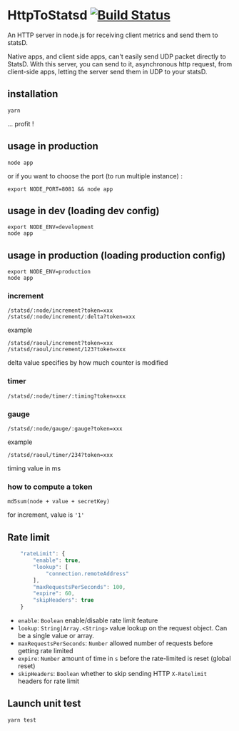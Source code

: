 # HttpToStatsd [![Build Status](https://travis-ci.org/M6Web/HttpToStatsd.png?branch=master)](https://travis-ci.org/M6Web/HttpToStatsd)

An HTTP server in node.js for receiving client metrics and send them to statsD.

Native apps, and client side apps, can't easily send UDP packet directly to StatsD.
With this server, you can send to it, asynchronous http request, from client-side apps, letting the server send them in UDP to your statsD.

## installation

```shell
yarn
```

... profit !

## usage in production

```
node app
```
or if you want to choose the port (to run multiple instance) :
```
export NODE_PORT=8081 && node app
```

## usage in dev (loading dev config)

```
export NODE_ENV=development
node app
```

## usage in production (loading production config)

```
export NODE_ENV=production
node app
```

### increment

```
/statsd/:node/increment?token=xxx
/statsd/:node/increment/:delta?token=xxx
```

example

```
/statsd/raoul/increment?token=xxx
/statsd/raoul/increment/123?token=xxx
```

delta value specifies by how much counter is modified

### timer

```
/statsd/:node/timer/:timing?token=xxx
```

### gauge

```
/statsd/:node/gauge/:gauge?token=xxx
```

example

```
/statsd/raoul/timer/234?token=xxx
```

timing value in ms

### how to compute a token

```
md5sum(node + value + secretKey)
```

for increment, value is ```'1'```


## Rate limit

``` js
    "rateLimit": {
        "enable": true,
        "lookup": [
            "connection.remoteAddress"
        ],
        "maxRequestsPerSeconds": 100,
        "expire": 60,
        "skipHeaders": true
    }
```

 - `enable`: `Boolean` enable/disable rate limit feature
 - `lookup`: `String|Array.<String>` value lookup on the request object. Can be a single value or array.
 - `maxRequestsPerSeconds`: `Number` allowed number of requests before getting rate limited
 - `expire`: `Number` amount of time in `s` before the rate-limited is reset (global reset)
 - `skipHeaders`: `Boolean` whether to skip sending HTTP `X-Ratelimit` headers for rate limit

## Launch unit test

```
yarn test
```

